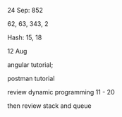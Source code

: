 24 Sep:
852

62, 63, 343, 2

Hash: 15, 18







12 Aug

angular tutorial; 

postman tutorial

review dynamic programming 11 - 20 

then review stack and queue





